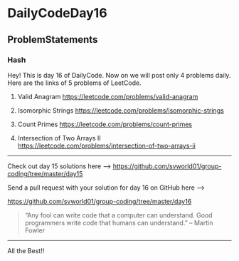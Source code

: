 # DailyCodeDay16

## ProblemStatements

### Hash

Hey! This is day 16 of DailyCode. Now on we will post only 4 problems daily.
Here are the links of 5 problems of LeetCode.

1. Valid Anagram
https://leetcode.com/problems/valid-anagram

2. Isomorphic Strings
https://leetcode.com/problems/isomorphic-strings

3. Count Primes
https://leetcode.com/problems/count-primes

4. Intersection of Two Arrays II
https://leetcode.com/problems/intersection-of-two-arrays-ii

-----------------------------------------------------------

Check out day 15 solutions here –>
https://github.com/svworld01/group-coding/tree/master/day15

Send a pull request with your solution for day 16 on GitHub here –>

https://github.com/svworld01/group-coding/tree/master/day16


> “Any fool can write code that a computer can understand. Good programmers write code that humans can understand.” – Martin Fowler

-----------------------------------------------------------
All the Best!!
